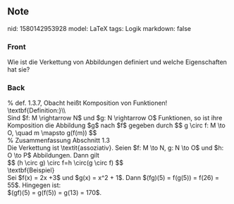 ## Note
nid: 1580142953928
model: LaTeX
tags: Logik
markdown: false

### Front
Wie ist die Verkettung von Abbildungen definiert und welche Eigenschaften hat sie?

### Back
<div>% def. 1.3.7, Obacht heißt Komposition von Funktionen!</div><div>\textbf{Definition:}\\</div><div>
</div><div>Sind $f: M \rightarrow N$ und $g: N \rightarrow O$ Funktionen, so ist ihre Komposition die Abbildung $g$ nach $f$ gegeben durch
$$
g \circ f: M \to O, \quad m \mapsto g(f(m))
$$
</div>
<div>% Zusammenfassung Abschnitt 1.3</div><div>Die Verkettung ist \textit{<span>assoziativ</span><span>}. </span><span>Seien $f: M \to N, g: N \to O$ und $h: O \to P$ Abbildungen. Dann gilt</span></div>$$
(h \circ g) \circ f=h \circ(g \circ f)
$$<div>
</div><div>\textbf{Beispiel}</div><div>
</div><div>Sei $f(x) = 2x +3$ und $g(x) = x^2 + 1$. Dann $(fg)(5)  = f(g(5)) = f(26) = 55$. <span>Hingegen ist: </span></div><div>$(gf)(5) = g(f(5)) = g(13) = 170$.</div>
